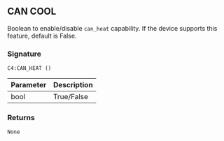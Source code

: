 ## CAN COOL

Boolean to enable/disable `can_heat` capability. If the device supports this feature, default is False.


### Signature

`C4:CAN_HEAT ()`


| Parameter | Description |
| --- | --- |
| bool | True/False |

### Returns

`None`
